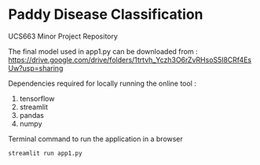 # Paddy Disease Classification
UCS663 Minor Project Repository

The final model used in app1.py can be downloaded from : https://drive.google.com/drive/folders/1trtvh_Yczh3O6rZvRHsoS5l8CRf4EsUw?usp=sharing

Dependencies required for locally running the online tool : 
1. tensorflow
2. streamlit
3. pandas
4. numpy

Terminal command to run the application in a browser
```
streamlit run app1.py
```
